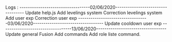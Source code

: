 Logs :
----------------------------------02/06/2020----------------------------------
Update help.js
Add levelings system
Correction levelings system
Add user exp
Correction user exp
----------------------------------03/06/2020----------------------------------
Update cooldown user exp
----------------------------------13/06/2020----------------------------------
Update general
Fusion
Add commands
Add role liste command.
